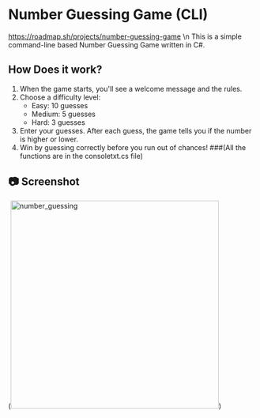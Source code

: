 # Number Guessing Game (CLI)
https://roadmap.sh/projects/number-guessing-game \n
This is a simple command-line based Number Guessing Game written in C#.  

## How Does it work?

1. When the game starts, you'll see a welcome message and the rules.
2. Choose a difficulty level:
   - Easy: 10 guesses
   - Medium: 5 guesses
   - Hard: 3 guesses
3. Enter your guesses. After each guess, the game tells you if the number is higher or lower.
4. Win by guessing correctly before you run out of chances!
###(All the functions are in the consoletxt.cs file)

## 📷 Screenshot

(<img width="421" alt="number_guessing" src="https://github.com/user-attachments/assets/279ec404-1590-49a3-9c0e-7f5f18197cad" />)
